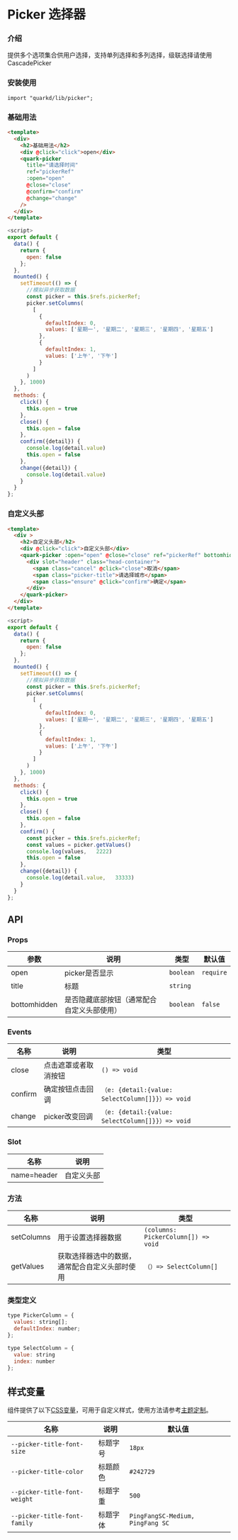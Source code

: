 # Picker 选择器

### 介绍

提供多个选项集合供用户选择，支持单列选择和多列选择，级联选择请使用CascadePicker

### 安装使用

```tsx
import "quarkd/lib/picker";
```

### 基础用法
```html
<template>
  <div>
    <h2>基础用法</h2>
    <div @click="click">open</div>
    <quark-picker 
      title="请选择时间"
      ref="pickerRef"
      :open="open" 
      @close="close" 
      @confirm="confirm" 
      @change="change"
    />
  </div>
</template>
```
```js
<script>
export default {
  data() {
    return {
      open: false
    };
  },
  mounted() {
    setTimeout(() => {
      //模拟异步获取数据
      const picker = this.$refs.pickerRef;
      picker.setColumns(
        [
          {
            defaultIndex: 0,
            values: ['星期一', '星期二', '星期三', '星期四', '星期五']
          },
          {
            defaultIndex: 1,
            values: ['上午', '下午']
          }
        ]
      )
    }, 1000)
  },
  methods: {
    click() {
      this.open = true
    },
    close() {
      this.open = false
    },
    confirm({detail}) {
      console.log(detail.value)
      this.open = false
    },
    change({detail}) {
      console.log(detail.value)
    }
  }
};
```

### 自定义头部

```html
<template>
  <div >
    <h2>自定义头部</h2>
    <div @click="click">自定义头部</div>
    <quark-picker :open="open" @close="close" ref="pickerRef" bottomhidden>
      <div slot="header" class="head-container">
        <span class="cancel" @click="close">取消</span>
        <span class="picker-title">请选择城市</span>
        <span class="ensure" @click="confirm">确定</span>
      </div>
    </quark-picker>
  </div>
</template>
```
```js
<script>
export default {
  data() {
    return {
      open: false
    };
  },
  mounted() {
    setTimeout(() => {
      //模拟异步获取数据
      const picker = this.$refs.pickerRef;
      picker.setColumns(
        [
          {
            defaultIndex: 0,
            values: ['星期一', '星期二', '星期三', '星期四', '星期五']
          },
          {
            defaultIndex: 1,
            values: ['上午', '下午']
          }
        ]
      )
    }, 1000)
  },
  methods: {
    click() {
      this.open = true
    },
    close() {
      this.open = false
    },
    confirm() {
      const picker = this.$refs.pickerRef;
      const values = picker.getValues()
      console.log(values,   2222)
      this.open = false
    },
    change({detail}) {
      console.log(detail.value,   33333)
    }
  }
};
```

## API

### Props

| 参数         | 说明                             | 类型   | 默认值           |
|--------------|----------------------------------|--------|------------------|
| open        | picker是否显示 |` boolean `                 | `require`
| title    | 标题 | `string `                 | |
| bottomhidden      | 是否隐藏底部按钮（通常配合自定义头部使用）           | `boolean` | `false`


### Events
| 名称         | 说明                             | 类型   |
|--------------|----------------------------------|--------|
| close         | 点击遮罩或者取消按钮 |      `() => void`    |
| confirm         | 确定按钮点击回调 |      `（e: {detail:{value: SelectColumn[]}}）=> void`    |
| change         | picker改变回调 |      `（e: {detail:{value:  SelectColumn[]}}）=> void`   |


### Slot
| 名称         | 说明                             | 
|--------------|----------------------------------|
| name=header  | 自定义头部              |           

### 方法
| 名称         | 说明                             | 类型   |
|--------------|----------------------------------|--------|
| setColumns         | 用于设置选择器数据 |       `(columns: PickerColumn[]) => void`   |
| getValues         | 获取选择器选中的数据，通常配合自定义头部时使用 |      `（）=> SelectColumn[]`   |

### 类型定义
```js
type PickerColumn = {
  values: string[];
  defaultIndex: number;
};

type SelectColumn = {
  value: string
  index: number
};
```
## 样式变量

组件提供了以下[CSS变量](https://developer.mozilla.org/zh-CN/docs/Web/CSS/Using_CSS_custom_properties)，可用于自定义样式，使用方法请参考[主题定制](#/zh-CN/guide/theme)。

| 名称                     | 说明                                  | 默认值          | 
| ------------------------ | ----------------------------------- | --------------- |
| `--picker-title-font-size` | 标题字号 | `18px` |   
| `--picker-title-color`   | 标题颜色                         |    `#242729`  |
| `--picker-title-font-weight`       | 标题字重                           |   `500`   |  
| `--picker-title-font-family`       | 标题字体                       |   `PingFangSC-Medium, PingFang SC `   |  

